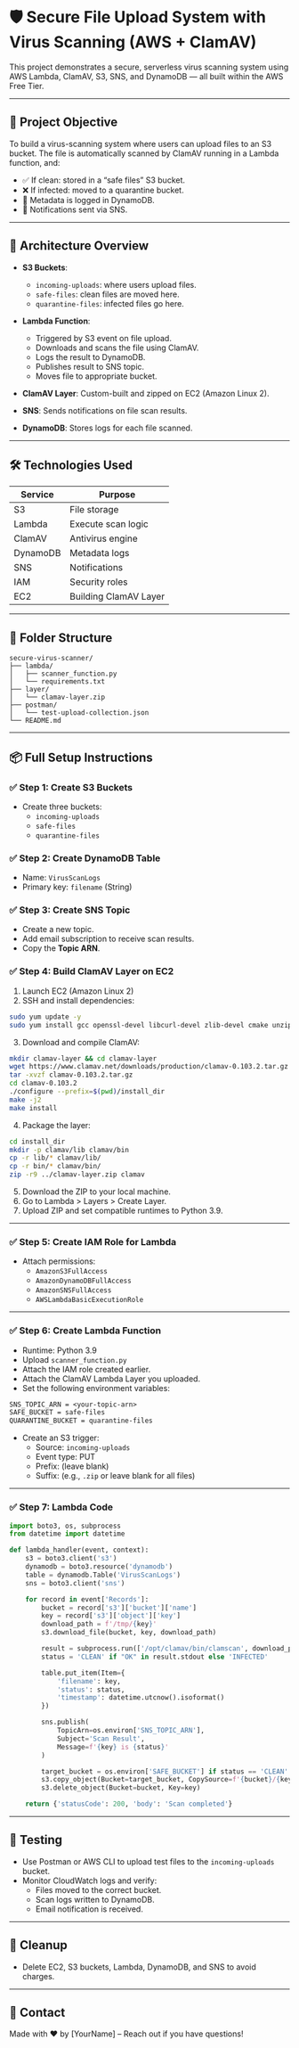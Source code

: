 # 🛡️ Secure File Upload System with Virus Scanning (AWS + ClamAV)

This project demonstrates a secure, serverless virus scanning system using AWS Lambda, ClamAV, S3, SNS, and DynamoDB — all built within the AWS Free Tier.

---

## 🚀 Project Objective

To build a virus-scanning system where users can upload files to an S3 bucket. The file is automatically scanned by ClamAV running in a Lambda function, and:

- ✅ If clean: stored in a “safe files” S3 bucket.
- ❌ If infected: moved to a quarantine bucket.
- 📝 Metadata is logged in DynamoDB.
- 🔔 Notifications sent via SNS.

---

## 🧱 Architecture Overview

- **S3 Buckets**: 
  - `incoming-uploads`: where users upload files.
  - `safe-files`: clean files are moved here.
  - `quarantine-files`: infected files go here.

- **Lambda Function**: 
  - Triggered by S3 event on file upload.
  - Downloads and scans the file using ClamAV.
  - Logs the result to DynamoDB.
  - Publishes result to SNS topic.
  - Moves file to appropriate bucket.

- **ClamAV Layer**: Custom-built and zipped on EC2 (Amazon Linux 2).

- **SNS**: Sends notifications on file scan results.

- **DynamoDB**: Stores logs for each file scanned.

---

## 🛠️ Technologies Used

| Service     | Purpose |
|-------------|---------|
| S3          | File storage |
| Lambda      | Execute scan logic |
| ClamAV      | Antivirus engine |
| DynamoDB    | Metadata logs |
| SNS         | Notifications |
| IAM         | Security roles |
| EC2         | Building ClamAV Layer |

---

## 📂 Folder Structure

```
secure-virus-scanner/
├── lambda/
│   ├── scanner_function.py
│   └── requirements.txt
├── layer/
│   └── clamav-layer.zip
├── postman/
│   └── test-upload-collection.json
└── README.md
```

---

## 📦 Full Setup Instructions

### ✅ Step 1: Create S3 Buckets
- Create three buckets:
  - `incoming-uploads`
  - `safe-files`
  - `quarantine-files`

### ✅ Step 2: Create DynamoDB Table
- Name: `VirusScanLogs`
- Primary key: `filename` (String)

### ✅ Step 3: Create SNS Topic
- Create a new topic.
- Add email subscription to receive scan results.
- Copy the **Topic ARN**.

### ✅ Step 4: Build ClamAV Layer on EC2
1. Launch EC2 (Amazon Linux 2)
2. SSH and install dependencies:

```bash
sudo yum update -y
sudo yum install gcc openssl-devel libcurl-devel zlib-devel cmake unzip -y
```

3. Download and compile ClamAV:

```bash
mkdir clamav-layer && cd clamav-layer
wget https://www.clamav.net/downloads/production/clamav-0.103.2.tar.gz
tar -xvzf clamav-0.103.2.tar.gz
cd clamav-0.103.2
./configure --prefix=$(pwd)/install_dir
make -j2
make install
```

4. Package the layer:

```bash
cd install_dir
mkdir -p clamav/lib clamav/bin
cp -r lib/* clamav/lib/
cp -r bin/* clamav/bin/
zip -r9 ../clamav-layer.zip clamav
```

5. Download the ZIP to your local machine.
6. Go to Lambda > Layers > Create Layer.
7. Upload ZIP and set compatible runtimes to Python 3.9.

---

### ✅ Step 5: Create IAM Role for Lambda
- Attach permissions:
  - `AmazonS3FullAccess`
  - `AmazonDynamoDBFullAccess`
  - `AmazonSNSFullAccess`
  - `AWSLambdaBasicExecutionRole`

---

### ✅ Step 6: Create Lambda Function
- Runtime: Python 3.9
- Upload `scanner_function.py`
- Attach the IAM role created earlier.
- Attach the ClamAV Lambda Layer you uploaded.
- Set the following environment variables:

```txt
SNS_TOPIC_ARN = <your-topic-arn>
SAFE_BUCKET = safe-files
QUARANTINE_BUCKET = quarantine-files
```

- Create an S3 trigger:
  - Source: `incoming-uploads`
  - Event type: PUT
  - Prefix: (leave blank)
  - Suffix: (e.g., `.zip` or leave blank for all files)

---

### ✅ Step 7: Lambda Code

```python
import boto3, os, subprocess
from datetime import datetime

def lambda_handler(event, context):
    s3 = boto3.client('s3')
    dynamodb = boto3.resource('dynamodb')
    table = dynamodb.Table('VirusScanLogs')
    sns = boto3.client('sns')

    for record in event['Records']:
        bucket = record['s3']['bucket']['name']
        key = record['s3']['object']['key']
        download_path = f'/tmp/{key}'
        s3.download_file(bucket, key, download_path)

        result = subprocess.run(['/opt/clamav/bin/clamscan', download_path], capture_output=True, text=True)
        status = 'CLEAN' if "OK" in result.stdout else 'INFECTED'

        table.put_item(Item={
            'filename': key,
            'status': status,
            'timestamp': datetime.utcnow().isoformat()
        })

        sns.publish(
            TopicArn=os.environ['SNS_TOPIC_ARN'],
            Subject='Scan Result',
            Message=f'{key} is {status}'
        )

        target_bucket = os.environ['SAFE_BUCKET'] if status == 'CLEAN' else os.environ['QUARANTINE_BUCKET']
        s3.copy_object(Bucket=target_bucket, CopySource=f'{bucket}/{key}', Key=key)
        s3.delete_object(Bucket=bucket, Key=key)

    return {'statusCode': 200, 'body': 'Scan completed'}
```

---

## 🧪 Testing
- Use Postman or AWS CLI to upload test files to the `incoming-uploads` bucket.
- Monitor CloudWatch logs and verify:
  - Files moved to the correct bucket.
  - Scan logs written to DynamoDB.
  - Email notification is received.

---

## 🧹 Cleanup
- Delete EC2, S3 buckets, Lambda, DynamoDB, and SNS to avoid charges.

---

## 📧 Contact
Made with ❤️ by [YourName] – Reach out if you have questions!
